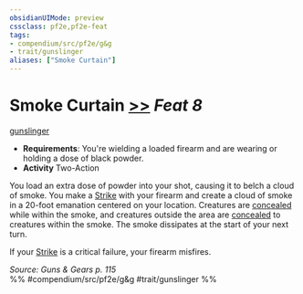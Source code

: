 ```yaml
---
obsidianUIMode: preview
cssclass: pf2e,pf2e-feat
tags:
- compendium/src/pf2e/g&g
- trait/gunslinger
aliases: ["Smoke Curtain"]
---
```

# Smoke Curtain  [>>](rules/core-rulebook/chapter-9-playing-the-game.md#Actions "Two-Action") *Feat 8*  
[gunslinger](rules/traits/gunslinger-g-g.md "Gunslinger Class Trait")  

- **Requirements**: You're wielding a loaded firearm and are wearing or holding a dose of black powder.
- **Activity** Two-Action

You load an extra dose of powder into your shot, causing it to belch a cloud of smoke. You make a [Strike](rules/actions/strike.md) with your firearm and create a cloud of smoke in a 20-foot emanation centered on your location. Creatures are [concealed](rules/conditions.md#Concealed) while within the smoke, and creatures outside the area are [concealed](rules/conditions.md#Concealed) to creatures within the smoke. The smoke dissipates at the start of your next turn.

If your [Strike](rules/actions/strike.md) is a critical failure, your firearm misfires.

*Source: Guns & Gears p. 115*  
%% #compendium/src/pf2e/g&g #trait/gunslinger %%